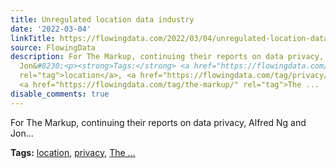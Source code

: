 ```yaml
---
title: Unregulated location data industry
date: '2022-03-04'
linkTitle: https://flowingdata.com/2022/03/04/unregulated-location-data-industry/
source: FlowingData
description: For The Markup, continuing their reports on data privacy, Alfred Ng and
  Jon&#8230;<p><strong>Tags:</strong> <a href="https://flowingdata.com/tag/location/"
  rel="tag">location</a>, <a href="https://flowingdata.com/tag/privacy/" rel="tag">privacy</a>,
  <a href="https://flowingdata.com/tag/the-markup/" rel="tag">The ...
disable_comments: true
---
```

For The Markup, continuing their reports on data privacy, Alfred Ng and Jon&#8230;<p><strong>Tags:</strong> <a href="https://flowingdata.com/tag/location/" rel="tag">location</a>, <a href="https://flowingdata.com/tag/privacy/" rel="tag">privacy</a>, <a href="https://flowingdata.com/tag/the-markup/" rel="tag">The ...